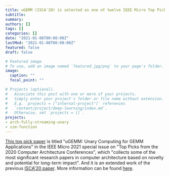 ```yaml
---
title: uGEMM (ISCA'20) is selected as one of twelve IEEE Micro Top Picks for 2020
subtitle:
summary: 
authors: []
tags: []
categories: []
date: "2021-01-08T00:00:00Z"
lastMod: "2021-01-08T00:00:00Z"
featured: false
draft: false

# Featured image
# To use, add an image named `featured.jpg/png` to your page's folder. 
image:
  caption: ""
  focal_point: ""

# Projects (optional).
#   Associate this post with one or more of your projects.
#   Simply enter your project's folder or file name without extension.
#   E.g. `projects = ["internal-project"]` references 
#   `content/project/deep-learning/index.md`.
#   Otherwise, set `projects = []`.
projects: 
- arch-fully-streaming-unary
- sim-function
---
```


[This top pick paper](https://ieeexplore.ieee.org/document/9376243) is titled "uGEMM: Unary Computing for GEMM Applications" in the IEEE Micro 2021 special issue on "Top Picks from the 2020 Computer Architecture Conferences", which "collects some of the most significant research papers in computer architecture based on novelty and potential for long-term impact". 
And it is an extended work of the previous [ISCA'20 paper](https://ieeexplore.ieee.org/document/9139000/).
More information can be found [here](https://unarycomputing.github.io/publication/2020-05-30-isca/).